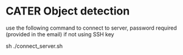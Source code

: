 # CATER Object detection 

use the following command to connect to server, password required (provided in the email) if not using SSH key

sh ./connect_server.sh
